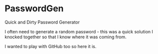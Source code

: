 # PasswordGen
Quick and Dirty Password Generator

I often need to generate a random password - this was a quick solution I knocked together so that I know where it was coming from.

I wanted to play with GitHub too so here it is.
